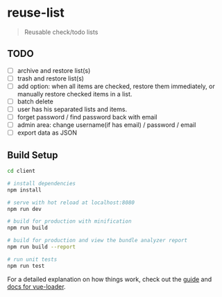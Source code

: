 # reuse-list

> Reusable check/todo lists

## TODO

- [ ] archive and restore list(s)
- [ ] trash and restore list(s)
- [ ] add option: when all items are checked, restore them immediately, or manually restore checked items in a list.
- [ ] batch delete
- [ ] user has his separated lists and items.
- [ ] forget password / find password back with email
- [ ] admin area: change username(if has email) / password / email
- [ ] export data as JSON

## Build Setup

``` bash
cd client

# install dependencies
npm install

# serve with hot reload at localhost:8080
npm run dev

# build for production with minification
npm run build

# build for production and view the bundle analyzer report
npm run build --report

# run unit tests
npm run test
```

For a detailed explanation on how things work, check out the [guide](http://vuejs-templates.github.io/webpack/) and [docs for vue-loader](http://vuejs.github.io/vue-loader).
